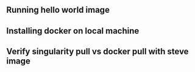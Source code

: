 ## Running hello world image

## Installing docker on local machine

## Verify singularity pull vs docker pull with steve image

